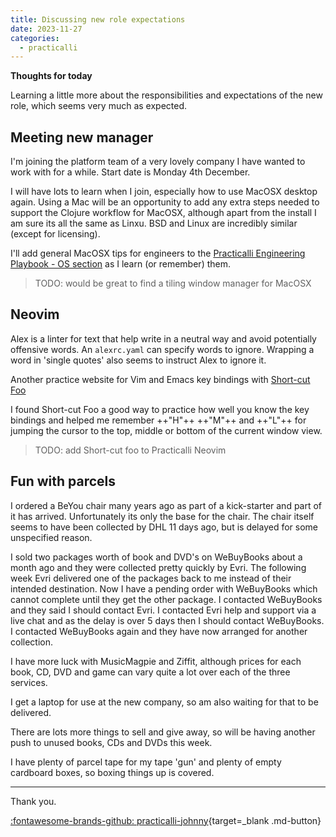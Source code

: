 ```yaml
---
title: Discussing new role expectations
date: 2023-11-27
categories:
  - practicalli
---
```


**Thoughts for today**

Learning a little more about the responsibilities and expectations of the new role, which seems very much as expected.


<!-- more -->


## Meeting new manager

I'm joining the platform team of a very lovely company I have wanted to work with for a while.  Start date is Monday 4th December.

I will have lots to learn when I join, especially how to use MacOSX desktop again.  Using a Mac will be an opportunity to add any extra steps needed to support the Clojure workflow for MacOSX, although apart from the install I am sure its all the same as Linxu.  BSD and Linux are incredibly similar (except for licensing).

I'll add general MacOSX tips for engineers to the [Practicalli Engineering Playbook - OS section](https://practical.li/engineering-playbook/os/) as I learn (or remember) them.

> TODO: would be great to find a tiling window manager for MacOSX


## Neovim 

Alex is a linter for text that help write in a neutral way and avoid potentially offensive words.  An `alexrc.yaml` can specify words to ignore.  Wrapping a word in 'single quotes' also seems to instruct Alex to ignore it.

Another practice website for Vim and Emacs key bindings with [Short-cut Foo](https://www.shortcutfoo.com/)

I found Short-cut Foo a good way to practice how well you know the key bindings and helped me remember ++"H"++ ++"M"++ and ++"L"++ for jumping the cursor to the top, middle or bottom of the current window view.

> TODO: add Short-cut foo to Practicalli Neovim


## Fun with parcels

I ordered a BeYou chair many years ago as part of a kick-starter and part of it has arrived.  Unfortunately its only the base for the chair.  The chair itself seems to have been collected by DHL 11 days ago, but is delayed for some unspecified reason.

I sold two packages worth of book and DVD's on WeBuyBooks about a month ago and they were collected pretty quickly by Evri.  The following week Evri delivered one of the packages back to me instead of their intended destination.  Now I have a pending order with WeBuyBooks which cannot complete until they get the other package.  I contacted WeBuyBooks and they said I should contact Evri.  I contacted Evri help and support via a live chat and as the delay is over 5 days then I should contact WeBuyBooks.  I contacted WeBuyBooks again and they have now arranged for another collection.

I have more luck with MusicMagpie and Ziffit, although prices for each book, CD, DVD and game can vary quite a lot over each of the three services.  

I get a laptop for use at the new company, so am also waiting for that to be delivered.

There are lots more things to sell and give away, so will be having another push to unused books, CDs and DVDs this week.

I have plenty of parcel tape for my tape 'gun' and plenty of empty cardboard boxes, so boxing things up is covered.

---
Thank you.

[:fontawesome-brands-github: practicalli-johnny](https://github.com/practicalli-johnny){target=_blank .md-button}

